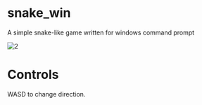 # snake_win

A simple snake-like game written for windows command prompt

![2](https://user-images.githubusercontent.com/105677485/174449376-db0e0a7b-61b6-4d5b-ba9f-452c1860f309.png)

# Controls

WASD to change direction.
